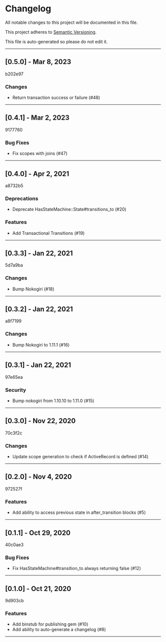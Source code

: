 # Changelog

All notable changes to this project will be documented in this file.

This project adheres to [Semantic Versioning](https://semver.org).

This file is auto-generated so please do not edit it.

----
## [0.5.0] - Mar  8, 2023
b202e97
### Changes
- Return transaction success or failure (#48)
----
## [0.4.1] - Mar  2, 2023
9177760
### Bug Fixes
- Fix scopes with joins (#47)
----
## [0.4.0] - Apr  2, 2021
a8732b5
### Deprecations
- Deprecate HasStateMachine::State#transitions_to (#20)
### Features
- Add Transactional Transitions (#19)
----
## [0.3.3] - Jan 22, 2021
5d7a9ba
### Changes
- Bump Nokogiri (#18)
----
## [0.3.2] - Jan 22, 2021
a8f7199
### Changes
- Bump Nokogiri to 1.11.1 (#16)
----
## [0.3.1] - Jan 22, 2021
97e65ea
### Security
- Bump nokogiri from 1.10.10 to 1.11.0 (#15)
----
## [0.3.0] - Nov 22, 2020
70c3f2c
### Changes
- Update scope generation to check if ActiveRecord is defined (#14)
----
## [0.2.0] - Nov  4, 2020
972527f
### Features
- Add ability to access previous state in after_transition blocks (#5)
----
## [0.1.1] - Oct 29, 2020
40c0ae3
### Bug Fixes
- Fix HasStateMachine#transition_to always returning false (#12)
----
## [0.1.0] - Oct 21, 2020
9d903cb
### Features
- Add binstub for publishing gem (#10)
- Add ability to auto-generate a changelog (#8)
----
